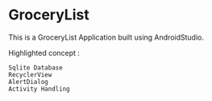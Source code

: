 # GroceryList
This is a GroceryList Application built using AndroidStudio.

Highlighted concept :

    Sqlite Database
    RecyclerView
    AlertDialog
    Activity Handling
